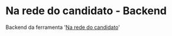 # Na rede do candidato - Backend

Backend da ferramenta '[Na rede do candidato](https://github.com/code-for-sao-paulo/narededocandidato)'